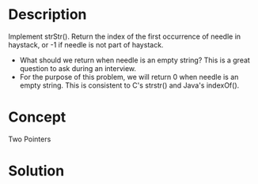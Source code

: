 # Description
Implement strStr(). Return the index of the first occurrence of needle in haystack, or -1 if needle is not part of haystack.
- What should we return when needle is an empty string? This is a great question to ask during an interview.
- For the purpose of this problem, we will return 0 when needle is an empty string. This is consistent to C's strstr() and Java's indexOf().
# Concept
Two Pointers
# Solution

```

```

